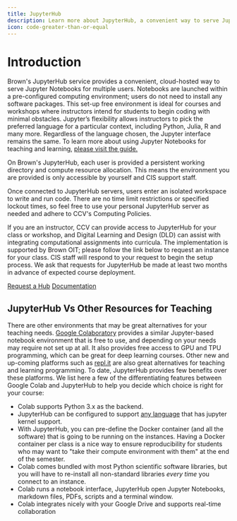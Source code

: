 ```yaml
---
title: JupyterHub
description: Learn more about JupyterHub, a convenient way to serve Jupyter Notebooks for multiple users.
icon: code-greater-than-or-equal
---
```

# Introduction

Brown's JupyterHub service  provides a convenient, cloud-hosted way to serve Jupyter Notebooks for multiple users. Notebooks are launched within a pre-configured computing environment; users do not need to install any software packages. This set-up free environment is ideal for courses and workshops where instructors intend for students to begin coding with minimal obstacles. Jupyter’s flexibility allows instructors to pick the preferred language for a particular context, including Python, Julia, R and many more. Regardless of the language chosen, the Jupyter interface remains the same. To learn more about using Jupyter Notebooks for teaching and learning, [please visit the guide.](https://jupyter4edu.github.io/jupyter-edu-book/jupyter.html)

On Brown's JupyterHub, each user is provided a persistent working directory and compute resource allocation. This means the environment you are provided is only accessible by yourself and CIS support staff. 

Once connected to JupyterHub servers, users enter an isolated workspace to write and run code. There are no time limit restrictions or specified lockout times, so feel free to use your personal JupyterHub server as needed and adhere to CCV's Computing Policies.

If you are an instructor, CCV can provide access to JupyterHub for your class or workshop, and Digital Learning and Design (DLD) can assist with integrating computational assignments into curricula. The implementation is supported by Brown OIT; please follow the link below to request an instance for your class. CIS staff will respond to your request to begin the setup process. We ask that requests for JupyterHub be made at least two months in advance of expected course  deployment. 

<a href="https://docs.google.com/forms/d/e/1FAIpQLSct9rFCxLhPIezHI-RYRyEuSnvHrPZLMuUSFRTriIyd_3TAfA/viewform?usp=sf_link" class="button is-link">Request a Hub</a> <a href="https://docs.ccv.brown.edu/jupyterhub/" class="button is-link">Documentation</a>


## JupyterHub Vs Other Resources for Teaching

There are other environments that may be great alternatives for your teaching needs. [Google Colaboratory](https://colab.research.google.com/) provides a similar Jupyter-based notebook environment that is free to use, and depending on your needs may require not set up at all. It also provides free access to GPU and TPU programming, which can be great for deep learning courses. Other new and up-coming platforms such as [repl.it](https://repl.it) are also great alternatives for teaching and learning programming. To date, JupyterHub provides few benefits over these platforms. We list here a few of the differentiating features between Google Colab and JupyterHub to help you decide which choice is right for your course:

* Colab supports Python 3.x as the backend.
* JupyterHub can be configured to support [any language](https://github.com/jupyter/jupyter/wiki/Jupyter-kernels) that has jupyter kernel support.
* With JupyterHub, you can pre-define the Docker container (and all the software) that is going to be running on the instances. Having a Docker container per class is a nice way to ensure reproducibility for students who may want to "take their compute environment with them" at the end of the semester.
* Colab comes bundled with most Python scientific software libraries, but you will have to re-install all non-standard libraries _every time_ you connect to an instance.
* Colab runs a notebook interface, JupyterHub open Jupyter Notebooks, markdown files, PDFs, scripts and a terminal window.
* Colab integrates nicely with your Google Drive and supports real-time collaboration

